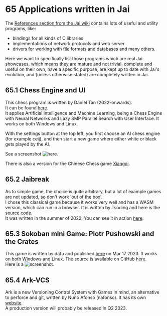# 65 Applications written in Jai
The [References section from the Jai wiki](https://github.com/Jai-Community/Jai-Community-Library/wiki/References) contains lots of useful and utility programs, like:  
- bindings for all kinds of C libraries
- implementations of network protocols and web server
- drivers for working with file formats and databases
and many others.  

Here we want to specifically list those programs which are real Jai showcases, which means they are mature and not trivial, complete and useful on their own, have a specific purpose, are kept up to date with Jai's evolution, and (unless otherwise stated) are completely written in Jai.

## 65.1  Chess Engine and UI 
This chess program is written by Daniel Tan (2022-onwards).  
It can be found [here](https://github.com/danieltan1517/chess-jai).   
It applies Artificial Intelligence and Machine Learning, being a Chess Engine with Neural Networks and Lazy SMP Parallel Search with User Interface.
It works on both Windows and Linux.

With the settings button at the top left, you first choose an AI chess engine (for example ceij), and then start a new game where either white or black gets played by the AI.

See a screenshot ![here](https://github.com/Ivo-Balbaert/The_Way_to_Jai/tree/main/images/chess_game.png).   

There is also a version for the Chinese Chess game [Xiangqi](https://github.com/danieltan1517/xiangqi-jai).

## 65.2  Jaibreak 
As to simple game, the choice is quite arbitrary, but a lot of example games are not updated, so don't work 'out of the box'.  
I chose this classical game because it works very well and has a WASM version, which can run in a browser. It is written by Tsoding and here is the [source code](https://github.com/tsoding/jaibreak).  
It was written in the summer of 2022. You can see it in action [here](https://tsoding.github.io/jaibreak/).

## 65.3  Sokoban mini Game: Piotr Pushowski and the Crates
This game is written by dafu and published [here](https://badcastle.itch.io/piotr-pushowski) on Mar 17 2023. 
It works on both Windows and Linux. The source is available on GitHub [here](https://github.com/daafu/sokoban).  
Here is a ![screenshot](https://github.com/Ivo-Balbaert/The_Way_to_Jai/tree/main/images/piotr_sokoban.png).

## 65.4  Ark-VCS
Ark is a new Versioning Control System with Games in mind, an alternative to perforce and git, written by Nuno Afonso (nafonso).
It has its own [website](https://ark-vcs.com/).  
A production version will probably be released in Q2 2023.